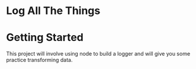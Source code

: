 # Log All The Things

# Getting Started

This project will involve using node to build a logger and will give you some practice transforming data. 